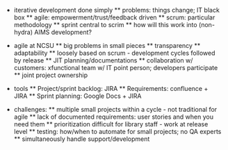 * iterative development done simply
** problems: things change; IT black box
** agile: empowerment/trust/feedback driven
** scrum: particular methodology
** sprint central to scrim
** how will this work into (non-hydra) AIMS development?

* agile at NCSU
** big problems in small pieces
** transparency
** adaptability
** loosely based on scrum - development cycles followed by release
** JIT planning/documentations
** collaboration w/ customers: xfunctional team w/ IT point person; developers participate
** joint project ownership

* tools
** Project/sprint backlog: JIRA
** Requirements: confluence + JIRA
** Sprint planning: Google Docs + JIRA

* challenges:
** multiple small projects within a cycle - not traditional for agile
** lack of documented requirements: user stories and when you need them
** prioritization difficult for library staff - work at release level
** testing: how/when to automate for small projects; no QA experts
** simultaneously handle support/development